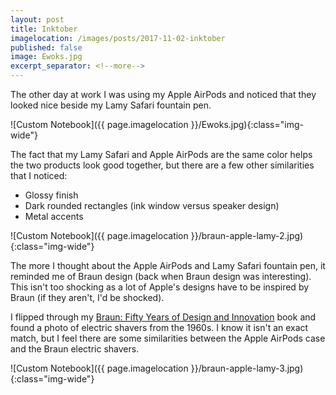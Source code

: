 ```yaml
---
layout: post
title: Inktober
imagelocation: /images/posts/2017-11-02-inktober
published: false
image: Ewoks.jpg
excerpt_separator: <!--more-->
---
```


The other day at work I was using my Apple AirPods and noticed that they looked nice beside my Lamy Safari fountain pen. 
<!--more-->

![Custom Notebook]({{ page.imagelocation }}/Ewoks.jpg){:class="img-wide"}

The fact that my Lamy Safari and Apple AirPods are the same color helps the two products look good together, but there are a few other similarities that I noticed:

* Glossy finish
* Dark rounded rectangles (ink window versus speaker design)
* Metal accents

![Custom Notebook]({{ page.imagelocation }}/braun-apple-lamy-2.jpg){:class="img-wide"}

The more I thought about the Apple AirPods and Lamy Safari fountain pen, it reminded me of Braun design (back when Braun design was interesting). This isn't too shocking as a lot of Apple's designs have to be inspired by Braun (if they aren't, I'd be shocked).

I flipped through my [Braun: Fifty Years of Design and Innovation](https://www.amazon.com/BRAUN-Fifty-Years-Design-Innovation-Polster/dp/393668135X) book and found a photo of electric shavers from the 1960s. I know it isn't an exact match, but I feel there are some similarities between the Apple AirPods case and the Braun electric shavers. 

![Custom Notebook]({{ page.imagelocation }}/braun-apple-lamy-3.jpg){:class="img-wide"}
